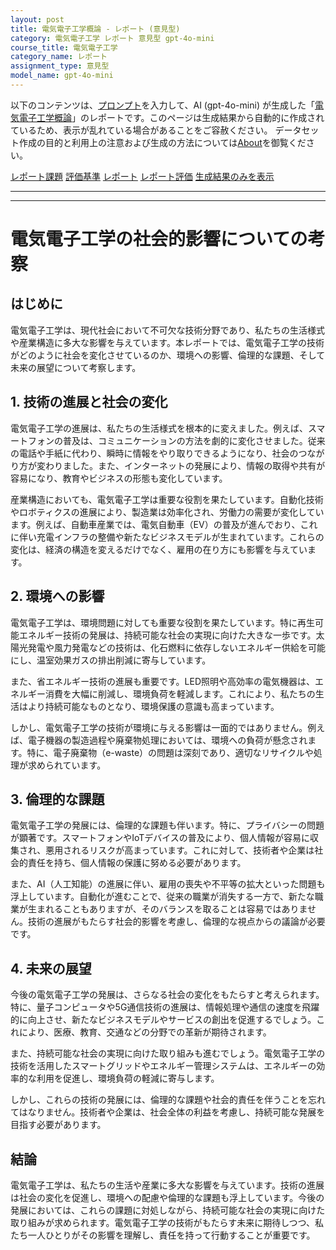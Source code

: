 ```yaml
---
layout: post
title: 電気電子工学概論 - レポート (意見型)
category: 電気電子工学 レポート 意見型 gpt-4o-mini
course_title: 電気電子工学
category_name: レポート
assignment_type: 意見型
model_name: gpt-4o-mini
---
```


以下のコンテンツは、[プロンプト](http://127.0.0.1:8000/generated/電気電子工学/gpt-4o-mini/prompt_レポート-意見型.md)を入力して、AI (gpt-4o-mini) が生成した「[電気電子工学概論](/contents/電気電子工学/)」のレポートです。このページは生成結果から自動的に作成されているため、表示が乱れている場合があることをご容赦ください。
データセット作成の目的と利用上の注意および生成の方法については[About](/About)を御覧ください。

[レポート課題](../レポート課題-意見型)
[評価基準](../評価基準-意見型)
[レポート](../レポート-意見型)
[レポート評価](../レポート評価-意見型)
[生成結果のみを表示](http://127.0.0.1:8000/generated/電気電子工学/gpt-4o-mini/レポート-意見型.md)
  

***
***
  
# 電気電子工学の社会的影響についての考察

## はじめに

電気電子工学は、現代社会において不可欠な技術分野であり、私たちの生活様式や産業構造に多大な影響を与えています。本レポートでは、電気電子工学の技術がどのように社会を変化させているのか、環境への影響、倫理的な課題、そして未来の展望について考察します。

## 1. 技術の進展と社会の変化

電気電子工学の進展は、私たちの生活様式を根本的に変えました。例えば、スマートフォンの普及は、コミュニケーションの方法を劇的に変化させました。従来の電話や手紙に代わり、瞬時に情報をやり取りできるようになり、社会のつながり方が変わりました。また、インターネットの発展により、情報の取得や共有が容易になり、教育やビジネスの形態も変化しています。

産業構造においても、電気電子工学は重要な役割を果たしています。自動化技術やロボティクスの進展により、製造業は効率化され、労働力の需要が変化しています。例えば、自動車産業では、電気自動車（EV）の普及が進んでおり、これに伴い充電インフラの整備や新たなビジネスモデルが生まれています。これらの変化は、経済の構造を変えるだけでなく、雇用の在り方にも影響を与えています。

## 2. 環境への影響

電気電子工学は、環境問題に対しても重要な役割を果たしています。特に再生可能エネルギー技術の発展は、持続可能な社会の実現に向けた大きな一歩です。太陽光発電や風力発電などの技術は、化石燃料に依存しないエネルギー供給を可能にし、温室効果ガスの排出削減に寄与しています。

また、省エネルギー技術の進展も重要です。LED照明や高効率の電気機器は、エネルギー消費を大幅に削減し、環境負荷を軽減します。これにより、私たちの生活はより持続可能なものとなり、環境保護の意識も高まっています。

しかし、電気電子工学の技術が環境に与える影響は一面的ではありません。例えば、電子機器の製造過程や廃棄物処理においては、環境への負荷が懸念されます。特に、電子廃棄物（e-waste）の問題は深刻であり、適切なリサイクルや処理が求められています。

## 3. 倫理的な課題

電気電子工学の発展には、倫理的な課題も伴います。特に、プライバシーの問題が顕著です。スマートフォンやIoTデバイスの普及により、個人情報が容易に収集され、悪用されるリスクが高まっています。これに対して、技術者や企業は社会的責任を持ち、個人情報の保護に努める必要があります。

また、AI（人工知能）の進展に伴い、雇用の喪失や不平等の拡大といった問題も浮上しています。自動化が進むことで、従来の職業が消失する一方で、新たな職業が生まれることもありますが、そのバランスを取ることは容易ではありません。技術の進展がもたらす社会的影響を考慮し、倫理的な視点からの議論が必要です。

## 4. 未来の展望

今後の電気電子工学の発展は、さらなる社会の変化をもたらすと考えられます。特に、量子コンピュータや5G通信技術の進展は、情報処理や通信の速度を飛躍的に向上させ、新たなビジネスモデルやサービスの創出を促進するでしょう。これにより、医療、教育、交通などの分野での革新が期待されます。

また、持続可能な社会の実現に向けた取り組みも進むでしょう。電気電子工学の技術を活用したスマートグリッドやエネルギー管理システムは、エネルギーの効率的な利用を促進し、環境負荷の軽減に寄与します。

しかし、これらの技術の発展には、倫理的な課題や社会的責任を伴うことを忘れてはなりません。技術者や企業は、社会全体の利益を考慮し、持続可能な発展を目指す必要があります。

## 結論

電気電子工学は、私たちの生活や産業に多大な影響を与えています。技術の進展は社会の変化を促進し、環境への配慮や倫理的な課題も浮上しています。今後の発展においては、これらの課題に対処しながら、持続可能な社会の実現に向けた取り組みが求められます。電気電子工学の技術がもたらす未来に期待しつつ、私たち一人ひとりがその影響を理解し、責任を持って行動することが重要です。
